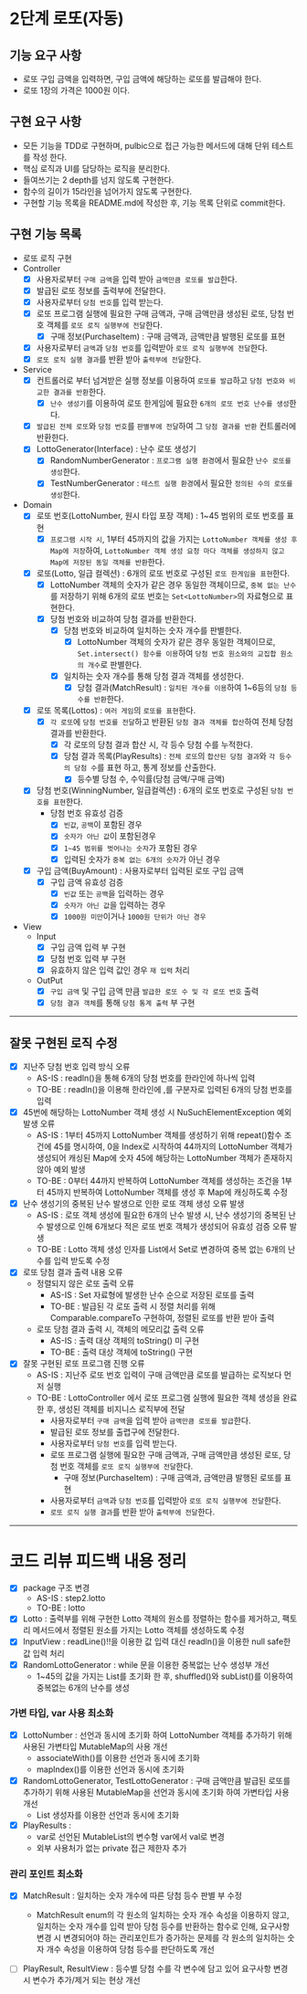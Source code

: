 2단계 로또(자동)
===

## 기능 요구 사항
* 로또 구입 금액을 입력하면, 구입 금액에 해당하는 로또를 발급해야 한다.
* 로또 1장의 가격은 1000원 이다.

## 구현 요구 사항
* 모든 기능을 TDD로 구현하며, pulbic으로 접근 가능한 메서드에 대해 단위 테스트를 작성 한다.
* 핵심 로직과 UI를 담당하는 로직을 분리한다.
* 들여쓰기는 2 depth를 넘지 않도록 구현한다.
* 함수의 길이가 15라인을 넘어가지 않도록 구현한다.
* 구현할 기능 목록을 README.md에 작성한 후, 기능 목록 단위로 commit한다.

## 구현 기능 목록
* 로또 로직 구현
* Controller
  * [x] 사용자로부터 `구매 금액`을 입력 받아 `금액만큼 로또를 발급`한다.
  * [x] 발급된 로또 정보를 출력부에 전달한다.
  * [x] 사용자로부터 `당첨 번호`를 입력 받는다.
  * [x] 로또 프로그램 실행에 필요한 구매 금액과, 구매 금액만큼 생성된 로또, 당첨 번호 객체를 `로또 로직 실행부에 전달`한다. 
    * [x] 구매 정보(PurchaseItem) : 구매 금액과, 금액만큼 발행된 로또를 표현 
  * [x] 사용자로부터 `금액`과 `당첨 번호`를 입력받아 `로또 로직 실행부에 전달`한다.
  * [x] `로또 로직 실행 결과`를 반환 받아 `출력부에 전달`한다.

* Service
  * [x] 컨트롤러로 부터 넘겨받은 실행 정보를 이용하여 `로또를 발급`하고 `당첨 번호와 비교한 결과를 반환`한다.
    * [x] `난수 생성기`를 이용하여 로또 한게임에 필요한 `6개의 로또 번호 난수를 생성`한다.  
  * [x] `발급된 전체 로또`와 `당첨 번호`를 `판별부에 전달`하여 그 `당첨 결과를 반환` 컨트롤러에 반환한다.
  * [x] LottoGenerator(Interface) : 난수 로또 생성기
    * [x] RandomNumberGenerator : `프로그램 실행 환경`에서 필요한 `난수 로또를 생성`한다.
    * [x] TestNumberGenerator : `테스트 실행 환경`에서 필요한 `정의된 수의 로또를 생성`한다.

* Domain
  * [x] 로또 번호(LottoNumber, 원시 타입 포장 객체) : 1~45 범위의 로또 번호를 표현
    * [x] `프로그램 시작 시`, 1부터 45까지의 값을 가지는 `LottoNumber 객체를 생성 후 Map에 저장`하여, `LottoNumber 객체 생성 요청 마다 객체를 생성하지 않고 Map에 저장된 동일 객체를 반환`한다.

  * [x] 로또(Lotto, 일급 컬렉션) : 6개의 로또 번호로 구성된 `로또 한게임을 표현`한다.
    * [x] LottoNumber 객체의 숫자가 같은 경우 동일한 객체이므로, `중복 없는 난수`를 저장하기 위해 6개의 로또 번호는 `Set<LottoNumber>`의 자료형으로 표현한다.
    * [x] 당첨 번호와 비교하여 당첨 결과를 반환한다.
      * [x] 당첨 번호와 비교하여 일치하는 숫자 개수를 판별한다.
        * [x] LottoNumber 객체의 숫자가 같은 경우 동일한 객체이므로, `Set.intersect() 함수를 이용`하여 `당첨 번호 원소와의 교집합 원소의 개수`로 판별한다.
      * [x] 일치하는 숫자 개수를 통해 당첨 결과 객체를 생성한다.
        * [x] 당첨 결과(MatchResult) : `일치된 개수를 이용`하여 1~6등의 `당첨 등수를 반환`한다.

  * [x] 로또 목록(Lottos) : `여러 게임`의 `로또를 표현`한다.
    * [x] `각 로또`에 `당첨 번호를 전달`하고 반환된 `당첨 결과 객체를 합산`하여 전체 당첨 결과를 반환한다.
      * [x] 각 로또의 당첨 결과 합산 시, 각 등수 당첨 수를 누적한다. 
      * [x] 당첨 결과 목록(PlayResults) : `전체 로또`의 `합산된 당첨 결과`와 `각 등수의 당첨 수`를 표현 하고, 통계 정보를 산출한다.
        * [x] 등수별 당첨 수, 수익률(당첨 금액/구매 금액)

  * [x] 당첨 번호(WinningNumber, 일급컬렉션) : 6개의 로또 번호로 구성된 `당첨 번호를 표현`한다.
    * 당첨 번호 유효성 검증
      * [x] `빈값`, `공백`이 포함된 경우
      * [x] `숫자가 아닌 값`이 포함된경우
      * [x] `1~45 범위를 벗어나는 숫자`가 포함된 경우
      * [x] 입력된 숫자가 `중복 없는 6개의 숫자`가 아닌 경우

  * [x] 구입 금액(BuyAmount) : 사용자로부터 입력된 로또 구입 금액
    * [x] 구입 금액 유효성 검증
      * [x] `빈값` 또는 `공백`을 입력하는 경우
      * [x] `숫자가 아닌 값`을 입력하는 경우
      * [x] `1000원 미만`이거나 `1000원 단위가 아닌 경우`

* View
  * Input
    * [x] 구입 금액 입력 부 구현
    * [x] 당첨 번호 입력 부 구현
    * [x] 유효하지 않은 입력 값인 경우 `재 입력` 처리 
  * OutPut
    * [x] `구입 금액` 및 구입 금액 만큼 `발급한 로또 수 및 각 로또 번호` 출력 
    * [x] `당첨 결과 객체`를 통해 `당첨 통계 출력` 부 구현
  
---
## 잘못 구현된 로직 수정
* [x] 지난주 당첨 번호 입력 방식 오류
  * AS-IS : readln()을 통해 6개의 당첨 번호를 한라인에 하나씩 입력
  * TO-BE : readln()을 이용해 한라인에 ,를 구분자로 입력된 6개의 당첨 번호를 입력
* [x] 45번에 해당하는 LottoNumber 객체 생성 시 NuSuchElementException 예외 발생 오류
  * AS-IS : 1부터 45까지 LottoNumber 객체를 생성하기 위해 repeat()함수 조건에 45를 명시하여, 0을 Index로 시작하여 44까지의 LottoNumber 객체가 생성되어 캐싱된 Map에 숫자 45에 해당하는 LottoNumber 객체가 존재하지 않아 예외 발생 
  * TO-BE : 0부터 44까지 반복하여 LottoNumber 객체를 생성하는 조건을 1부터 45까지 반복하여 LottoNumber 객체를 생성 후 Map에 캐싱하도록 수정
* [x] 난수 생성기의 중복된 난수 발생으로 인한 로또 객체 생성 오류 발생
  * AS-IS : 로또 객체 생성에 필요한 6개의 난수 발생 시, 난수 생성기의 중복된 난수 발생으로 인해 6개보다 적은 로또 번호 객체가 생성되어 유효성 검증 오류 발생 
  * TO-BE : Lotto 객체 생성 인자를 List<Int>에서 Set<Int>로 변경하여 중복 없는 6개의 난수를 입력 받도록 수정
* [x] 로또 당첨 결과 출력 내용 오류 
  * 정렬되지 않은 로또 출력 오류
    * AS-IS : Set 자료형에 발생한 난수 순으로 저장된 로또를 출력
    * TO-BE : 발급된 각 로또 출력 시 정렬 처리를 위해 Comparable.compareTo 구현하여, 정렬된 로또를 반환 받아 출력
  * 로또 당첨 결과 출력 시, 객체의 메모리값 출력 오류 
    * AS-IS : 출력 대상 객체의 toString() 미 구현
    * TO-BE : 출력 대상 객체에 toString() 구현
* [x] 잘못 구현된 로또 프로그램 진행 오류
  * AS-IS : 지난주 로또 번호 입력이 구매 금액만큼 로또를 발급하는 로직보다 먼저 실행
  * TO-BE : LottoController 에서 로또 프로그램 실행에 필요한 객체 생성을 완료한 후, 생성된 객체를 비지니스 로직부에 전달
    * 사용자로부터 `구매 금액`을 입력 받아 `금액만큼 로또를 발급`한다.
    * 발급된 로또 정보를 출렵구에 전달한다.
    * 사용자로부터 `당첨 번호`를 입력 받는다.
    * 로또 프로그램 실행에 필요한 구매 금액과, 구매 금액만큼 생성된 로또, 당첨 번호 객체를 `로또 로직 실행부에 전달`한다.
      * 구매 정보(PurchaseItem) : 구매 금액과, 금액만큼 발행된 로또를 표현
    * 사용자로부터 `금액`과 `당첨 번호`를 입력받아 `로또 로직 실행부에 전달`한다.
    * `로또 로직 실행 결과`를 반환 받아 `출력부에 전달`한다.

---
# 코드 리뷰 피드백 내용 정리
- [x] package 구조 변경
  - AS-IS : step2.lotto
  - TO-BE : lotto
- [x] Lotto : 출력부를 위해 구현한 Lotto 객체의 원소를 정렬하는 함수를 제거하고, 팩토리 메서드에서 정렬된 원소를 가지는 Lotto 객체를 생성하도록 수정
- [x] InputView : readLine()!!을 이용한 값 입력 대신 readln()을 이용한 null safe한 값 입력 처리
- [x] RandomLottoGenerator : while 문을 이용한 중복없는 난수 생성부 개선
  - 1~45의 값을 가지는 List를 초기화 한 후, shuffled()와 subList()를 이용하여 중복없는 6개의 난수를 생성

### 가변 타입, var 사용 최소화
* [x] LottoNumber : 선언과 동시에 초기화 하여 LottoNumber 객체를 추가하기 위해 사용된 가변타입 MutableMap의 사용 개선
  * associateWith()를 이용한 선언과 동시에 초기화
  * mapIndex()를 이용한 선언과 동시에 초기화
* [x] RandomLottoGenerator, TestLottoGenerator : 구매 금액만큼 발급된 로또를 추가하기 위해 사용된 MutableMap을 선언과 동시에 초기화 하여 가변타입 사용 개선
  * List 생성자를 이용한 선언과 동시에 초기화 
* [x] PlayResults : 
  * var로 선언된 MutableList의 변수형 var에서 val로 변경
  * 외부 사용처가 없는 private 접근 제한자 추가 

### 관리 포인트 최소화
* [x] MatchResult : 일치하는 숫자 개수에 따른 당첨 등수 판별 부 수정
  * MatchResult enum의 각 원소의 일치하는 숫자 개수 속성을 이용하지 않고, 일치하는 숫자 개수를 입력 받아 당첨 등수를 반환하는 함수로 인해, 요구사항 변경 시 변경되어야 하는 관리포인트가 증가하는 문제를 각 원소의 일치하는 숫자 개수 속성을 이용하여 당첨 등수를 판단하도록 개선

* [ ] PlayResult, ResultView : 등수별 당첨 수를 각 변수에 담고 있어 요구사항 변경 시 변수가 추가/제거 되는 현상 개선
